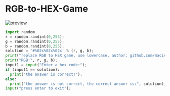 # RGB-to-HEX-Game
![preview](https://raw.githubusercontent.com/maciekkoks/RGB-to-HEX-Game-py/main/preview1.png)
```py
import random
r = random.randint(0,255);
g = random.randint(0,255);
b = random.randint(0,255);
solution = '#%02x%02x%02x' % (r, g, b);
print("replace RGB to HEX game, use lowercase, author: github.com/maciekkoks");
print("RGB:", r, g, b);
input1 = input("Enter a hex code:");
if (input1 == solution): 
  print("the answer is correct!");
else: 
  print("the answer is not correct, the correct answer is:", solution);
input("press enter to exit");

```
